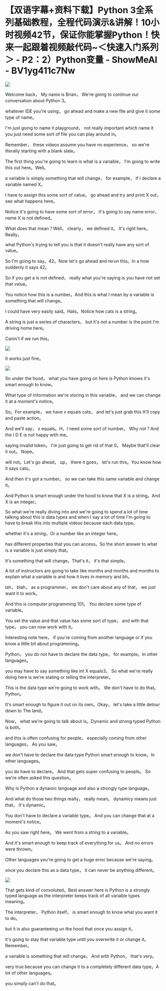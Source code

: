 # 【双语字幕+资料下载】Python 3全系列基础教程，全程代码演示&讲解！10小时视频42节，保证你能掌握Python！快来一起跟着视频敲代码~＜快速入门系列＞ - P2：2）Python变量 - ShowMeAI - BV1yg411c7Nw

![](img/458ed7f7cafeae1f01514608a1e4b736_0.png)

Welcome back， My name is Brian， We're going to continue our conversation about Python 3。

 whatever IDE you're using， go ahead and make a new file and give it some type of name。

 I'm just going to name it playground， not really important which name it you just need some sort of file you can play around in。

Remember， these videos assume you have no experience， so we're literally starting with a blank slate。

The first thing you're going to learn is what is a variable， I'm going to write this out here。Well。

 a variable is simply something that will change， for example， if I declare a variable named X。

I have to assign this some sort of value。 go ahead and try and print X out， see what happens here。

Notice it's going to have some sort of error， it's going to say name error， name X is not defined。

 What does that mean？Well， clearly， we defined it。 It's right here。 Really。

 what Python's trying to tell you is that it doesn't really have any sort of value。

 So I'm going to say。42。Now let's go ahead and rerun this。In a how suddenly it says 42。

So if you get a is not defined， really what you're saying is you have not set that value。

You notice how this is a number。And this is what I mean by a variable is something that will change。

 I could have very easily said。Hats。Notice how cats is a string。

A string is just a series of characters， but it's not a number is the point I'm driving home here。

 Canin't if we run this。

![](img/458ed7f7cafeae1f01514608a1e4b736_2.png)

It works just fine。

![](img/458ed7f7cafeae1f01514608a1e4b736_4.png)

So under the hood， what you have going on here is Python knows it's smart enough to know。

What type of information we're storing in this variable， and we can change it at a moment's notice。

So。For example， we have x equals cats， and let's just grab this It'll copy and paste action。

And we'll say， x equals。H，I need some sort of number。 Why not？And the I D E is not happy with me。

 saying invalid token。 I'm just going to get rid of that 0。 Maybe that'll clear it out。 Nope。

 will not。Let's go ahead， up， there it goes， let's run this。You know how it says cats。

 And then it's got a number。 so we can take this same variable and change it。

 And Python is smart enough under the hood to know that X is a string。And X is an integer。

So what we're really diving into and we're going to spend a lot of time talking about this is data types and when I say a lot of time I'm going to have to break this into multiple videos because each data type。

 whether it's a string，Or a number like an integer here。

 has different properties that you can access。So the short answer to what is a variable is just simply that。

It's something that will change。That's it， it's that simple。

A lot of instructors are going to take like months and months and months to explain what a variable is and how it lives in memory and bh。

lah， blah， as a programmer， we don't care about any of that， we just want it to work。

And this is computer programming 101。 You declare some type of variable。

You set the value and that value has some sort of type， and with that type， you can now work with it。

Interesting note here， if you're coming from another language or if you know a little bit about programming。

 Python， you do not have to declare the data type， for example。In other languages。

 you may have to say something like int X equals3。 So what we're really doing here is we're stating or telling the interpreter。

This is the data type we're going to work with。 We don't have to do that。 Python。

 It's smart enough to figure it out on its own。Okay， let's take a little detour down to The land。

 Now， what we're going to talk about is。Dynamic and strong typed Python is both。

 and this is often confusing for people， especially coming from other languages， As you saw。

 we don't have to declare the data type Python smart enough to know。In other languages。

 you do have to declare。 And that gets super confusing to people。 So we're often asked this question。

 Why is Python a dynamic language and also a strongly type language。

 And what do those two things really， really mean。 dynamicy means just that， It's dynamic。

 You don't have to declare a variable type。 And you can change that at a moment's notice。

 As you saw right here。 We went from a string to a variable。

 And it's smart enough to keep track of everything for us。 And no errors were thrown。

Other languages you're going to get a huge error because we're saying。

 once you declare this as a data type， it can never be anything different。



![](img/458ed7f7cafeae1f01514608a1e4b736_6.png)

That gets kind of convoluted。Best answer here is Python is a strongly typed language as the interpreter keeps track of all variable types meaning。

The interpreter， Python itself， is smart enough to know what you want it to do。

 but it is also guaranteeing un the hood that once you assign it。

 it's going to stay that variable type until you overwrite it or change it。 Remember。

 a variable is something that will change。 And with Python， that's very。

 very true because you can change it to a completely different data type。A lot of other languages。

 you simply can't do that。